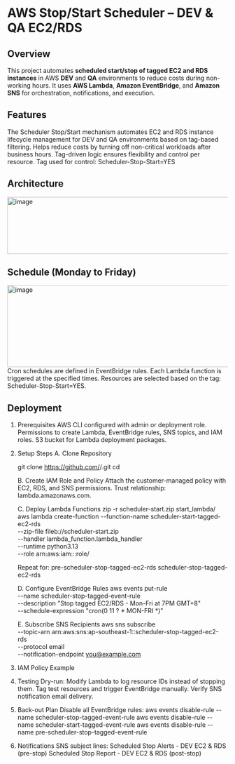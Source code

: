 # AWS Stop/Start Scheduler – DEV & QA EC2/RDS

## Overview
This project automates **scheduled start/stop of tagged EC2 and RDS instances** in AWS **DEV** and **QA** environments to reduce costs during non-working hours. It uses **AWS Lambda**, **Amazon EventBridge**, and **Amazon SNS** for orchestration, notifications, and execution.

## Features
The Scheduler Stop/Start mechanism automates EC2 and RDS instance lifecycle management for DEV and QA environments based on tag-based filtering.
Helps reduce costs by turning off non-critical workloads after business hours.
Tag-driven logic ensures flexibility and control per resource.
Tag used for control:
Scheduler-Stop-Start=YES

## Architecture
<img width="656" height="130" alt="image" src="https://github.com/user-attachments/assets/9a335f6a-9600-42be-82ff-f34c0b1f658e" />

## Schedule  (Monday to Friday)
<img width="881" height="187" alt="image" src="https://github.com/user-attachments/assets/ee3ea938-1918-4762-9c80-968907545f88" />  \
Cron schedules are defined in EventBridge rules. 
Each Lambda function is triggered at the specified times.
Resources are selected based on the tag: Scheduler-Stop-Start=YES.

## Deployment
1. Prerequisites
AWS CLI configured with admin or deployment role.
Permissions to create Lambda, EventBridge rules, SNS topics, and IAM roles.
S3 bucket for Lambda deployment packages.

2. Setup Steps
   A. Clone Repository

      git clone https://github.com/<your-org>/<your-repo>.git
      cd <your-repo>

   B. Create IAM Role and Policy
      Attach the customer-managed policy with EC2, RDS, and SNS permissions.
      Trust relationship: lambda.amazonaws.com.

   C. Deploy Lambda Functions
      zip -r scheduler-start.zip start_lambda/
      aws lambda create-function --function-name scheduler-start-tagged-ec2-rds \
    --zip-file fileb://scheduler-start.zip \
    --handler lambda_function.lambda_handler \
    --runtime python3.13 \
    --role arn:aws:iam::<account-id>:role/<lambda-role>

     Repeat for:
       pre-scheduler-stop-tagged-ec2-rds
       scheduler-stop-tagged-ec2-rds

   D. Configure EventBridge Rules
       aws events put-rule \
       --name scheduler-stop-tagged-event-rule \
       --description "Stop tagged EC2/RDS - Mon-Fri at 7PM GMT+8" \
       --schedule-expression "cron(0 11 ? * MON-FRI *)"

   E. Subscribe SNS Recipients
      aws sns subscribe \
      --topic-arn arn:aws:sns:ap-southeast-1:<account-id>:scheduler-stop-tagged-ec2-rds \
      --protocol email \
      --notification-endpoint you@example.com

 4. IAM Policy Example

   
 5. Testing
    Dry-run: Modify Lambda to log resource IDs instead of stopping them.
    Tag test resources and trigger EventBridge manually.
    Verify SNS notification email delivery.

  6. Back-out Plan
       Disable all EventBridge rules:
       aws events disable-rule --name scheduler-stop-tagged-event-rule
       aws events disable-rule --name scheduler-start-tagged-event-rule
       aws events disable-rule --name pre-scheduler-stop-tagged-event-rule

  7. Notifications
      SNS subject lines:
     Scheduled Stop Alerts - DEV EC2 & RDS (pre-stop)
     Scheduled Stop Report - DEV EC2 & RDS (post-stop)

    


